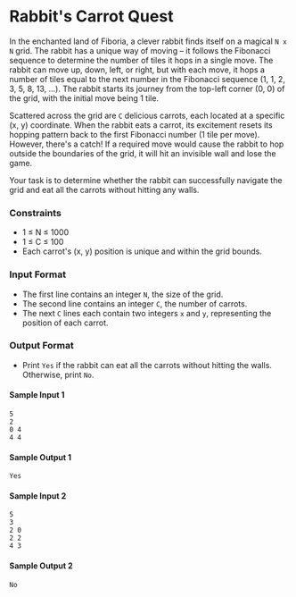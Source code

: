 # Rabbit's Carrot Quest

In the enchanted land of Fiboria, a clever rabbit finds itself on a magical `N x N` grid. The rabbit has a unique way of moving – it follows the Fibonacci sequence to determine the number of tiles it hops in a single move. The rabbit can move up, down, left, or right, but with each move, it hops a number of tiles equal to the next number in the Fibonacci sequence (1, 1, 2, 3, 5, 8, 13, ...). The rabbit starts its journey from the top-left corner (0, 0) of the grid, with the initial move being 1 tile.

Scattered across the grid are `C` delicious carrots, each located at a specific (x, y) coordinate. When the rabbit eats a carrot, its excitement resets its hopping pattern back to the first Fibonacci number (1 tile per move). However, there's a catch! If a required move would cause the rabbit to hop outside the boundaries of the grid, it will hit an invisible wall and lose the game.

Your task is to determine whether the rabbit can successfully navigate the grid and eat all the carrots without hitting any walls.

### Constraints

- 1 ≤ N ≤ 1000
- 1 ≤ C ≤ 100
- Each carrot's (x, y) position is unique and within the grid bounds.

### Input Format

- The first line contains an integer `N`, the size of the grid.
- The second line contains an integer `C`, the number of carrots.
- The next `C` lines each contain two integers `x` and `y`, representing the position of each carrot.

### Output Format

- Print `Yes` if the rabbit can eat all the carrots without hitting the walls. Otherwise, print `No`.

#### Sample Input 1

```
5
2
0 4
4 4
```

#### Sample Output 1

```
Yes
```

#### Sample Input 2

```
5
3
2 0
2 2
4 3
```

#### Sample Output 2

```
No
```
